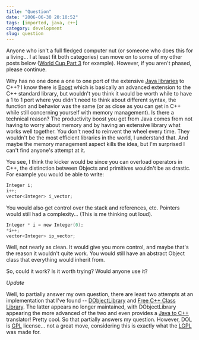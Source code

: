 ```yaml
---
title: "Question"
date: "2006-06-30 20:10:52"
tags: [imported, java, c++]
category: development
slug: question
---
```


Anyone who isn't a full fledged computer nut (or someone who does this for a living... I at least fit both categories) can move on to some of my other posts below (<a title="Knockout Round Review" href="http://blog.mcstudios.net/2006/06/28/world-cup-part-3/">World Cup Part 3</a> for example). However, if you aren't phased, please continue.

Why has no one done a one to one port of the extensive <a title="Java 1.4.2 API" href="http://java.sun.com/j2se/1.4.2/docs/api/index.html">Java libraries</a> to C++? I know there is <a title="Standard Library on Steriods" href="http://boost.org">Boost</a> which is basically an advanced extension to the C++ standard library, but wouldn't you think it would be worth while to have a 1 to 1 port where you didn't need to think about different syntax, the function and behavior was the same (or as close as you can get in C++ while still concerning yourself with memory management). Is there a technical reason? The productivity boost you get from Java comes from not having to worry about memory and by having an extensive library what works well together. You don't need to reinvent the wheel every time. They wouldn't be the most efficient libraries in the world, I understand that. And maybe the memory management aspect kills the idea, but I'm surprised I can't find anyone's attempt at it.

You see, I think the kicker would be since you can overload operators in C++, the distinction between Objects and primitives wouldn't be as drastic. For example you would be able to write:

```c
Integer i;
i++;
vector<Integer> i_vector;
```

You would also get control over the stack and references, etc. Pointers would still had a complexity... (This is me thinking out loud).

```c
Integer * i = new Integer(0);
*i++;
vector<Integer> ip_vector;
```

Well, not nearly as clean. It would give you more control, and maybe that's the reason it wouldn't quite work. You would still have an abstract Object class that everything would inherit from.

So, could it work? Is it worth trying? Would anyone use it?

<em>Update</em>

Well, to partially answer my own question, there are least two attempts at an implementation that I've found -- <a href="http://sourceforge.net/projects/dol/" title="DOL">DObjectLibrary</a> and <a href="http://sourceforge.net/projects/fccl" title="FCCL">Free C++ Class Library</a>. The latter appears no longer maintained, with DObjectLibrary appearing the more advanced of the two and even provides a <a href="http://programics.com/dfc.php" title="DOL Homepage">Java to C++</a> translator! Pretty cool. So that partially answers my question. However, DOL is <a href="http://www.gnu.org/licenses/licenses.html#GPL" title="GNU General Public License">GPL</a> license... not a great move, considering this is exactly what the <a href="http://www.gnu.org/licenses/licenses.html#LGPL" title="GNU Lesser Public License">LGPL</a> was made for.
